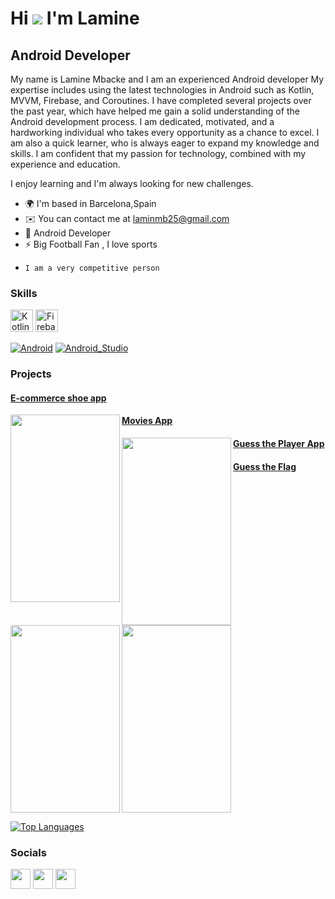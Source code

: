  Hi ![](https://user-images.githubusercontent.com/18350557/176309783-0785949b-9127-417c-8b55-ab5a4333674e.gif) I'm Lamine
=========================================================================================================================================

Android Developer
----------------


My name is Lamine Mbacke and I am an experienced Android developer My expertise includes using the latest technologies in Android such as Kotlin, MVVM, Firebase, and Coroutines. I have completed several projects over the past year, which have helped me gain a solid understanding of the Android development process. I am dedicated, motivated, and a hardworking individual who takes every opportunity as a chance to excel. I am also a quick learner, who is always eager to expand my knowledge and skills. I am confident that my passion for technology, combined with my experience and education.

 
I enjoy learning and I'm always looking for new challenges.

* 🌍  I'm based in Barcelona,Spain
* ✉️  You can contact me at [laminmb25@gmail.com](mailto:laminmb25@gmail.com)
* 🧠  Android Developer
* ⚡  Big Football Fan , I love sports
*     I am a very competitive person

### Skills

<p align="left">
<a href="https://kotlinlang.org/" target="_blank" rel="noreferrer"><img src="https://raw.githubusercontent.com/danielcranney/readme-generator/main/public/icons/skills/kotlin-colored.svg" width="36" height="36" alt="Kotlin" /></a>
 <a href="https://firebase.google.com/" target="_blank" rel="noreferrer"><img src="https://raw.githubusercontent.com/danielcranney/readme-generator/main/public/icons/skills/firebase-colored.svg" width="36" height="36" alt="Firebase" /></a>
</p>


[![Android](https://img.shields.io/badge/Android-3DDC84?style=for-the-badge&logo=android&logoColor=white&labelColor=101010)]()
[![Android_Studio](https://img.shields.io/badge/Android_Studio-3DDC84?style=for-the-badge&logo=android-studio&logoColor=white&labelColor=101010)]()



### Projects

#### [E-commerce shoe app](https://github.com/LMBcode/ecommerceapp)

<img src ="https://user-images.githubusercontent.com/97587141/195929235-9d1e957b-d143-4027-a9b5-784decf11de8.png" width = "175" height="300" align="left">


#### [Movies App](https://github.com/LMBcode/MoviesApp)

<img src = "https://user-images.githubusercontent.com/97587141/184680489-9f8f2018-7490-4660-867b-c8a45cfc5113.png" width = "175" height="300" align="left">

#### [Guess the Player App](https://github.com/LMBcode/GuessThePlayer)
<img src = "https://user-images.githubusercontent.com/97587141/184537509-4d9ca338-63d5-47dd-a581-e08d2e6a62c4.png" width = "175" height = "300"  align="left">

#### [Guess the Flag](https://github.com/LMBcode/FlagsApp)

<img src = "https://user-images.githubusercontent.com/97587141/184535185-62f9c105-f84b-4f8e-b38d-5943a9042895.png" width = "175" height = "300">


<a href="https://github.com/lmbcode" align="left"><img src="https://github-readme-stats.vercel.app/api/top-langs/?username=lmbcode&langs_count=3&title_color=0891b2&text_color=ffffff&icon_color=0891b2&bg_color=1c1917&hide_border=true&locale=en&custom_title=Top%20%Languages" alt="Top Languages" /></a>


### Socials

<p align="left"> <a href="https://www.github.com/lmbcode" target="_blank" rel="noreferrer"><img src="https://raw.githubusercontent.com/danielcranney/readme-generator/main/public/icons/socials/github.svg" width="32" height="32" /></a> <a href="http://www.instagram.com/lmb.code" target="_blank" rel="noreferrer"><img src="https://raw.githubusercontent.com/danielcranney/readme-generator/main/public/icons/socials/instagram.svg" width="32" height="32" /></a> <a href="https://www.linkedin.com/in/mouhamed-el-amine-mbacke-311569246/" target="_blank" rel="noreferrer"><img src="https://raw.githubusercontent.com/danielcranney/readme-generator/main/public/icons/socials/linkedin.svg" width="32" height="32" /></a></p>
